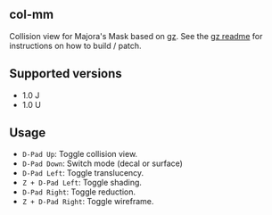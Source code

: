 ## col-mm
Collision view for Majora's Mask based on [gz](https://github.com/glankk/gz).
See the [gz readme](https://github.com/glankk/gz/blob/master/README.md) for instructions
on how to build / patch.

## Supported versions
- 1.0 J
- 1.0 U

## Usage
- `D-Pad Up`: Toggle collision view.
- `D-Pad Down`: Switch mode (decal or surface)
- `D-Pad Left`: Toggle translucency.
- `Z + D-Pad Left`: Toggle shading.
- `D-Pad Right`: Toggle reduction.
- `Z + D-Pad Right`: Toggle wireframe.
